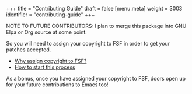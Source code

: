 +++
title = "Contributing Guide"
draft = false
[menu.meta]
  weight = 3003
  identifier = "contributing-guide"
+++

NOTE TO FUTURE CONTRIBUTORS: I plan to merge this package into GNU
Elpa or Org source at some point.

So you will need to assign your copyright to FSF in order to get your
patches accepted.

-   [Why assign copyright to FSF?](https://www.gnu.org/licenses/why-assign.html)
-   [How to start this process](https://www.gnu.org/prep/maintain/html_node/Copyright-Papers.html#Copyright-Papers)

As a bonus, once you have assigned your copyright to FSF, doors open up
for your future contributions to Emacs too!
